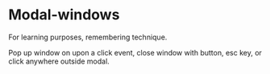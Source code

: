 # Modal-windows
For learning purposes, remembering technique.

Pop up window on upon a click event, close window with button, esc key, or click anywhere outside modal.
